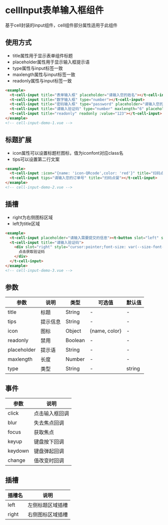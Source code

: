 # cellInput表单输入框组件
基于cell封装的input组件，cell组件部分属性适用于此组件

## 使用方式
+ title属性用于显示表单组件标题
+ placeholder属性用于显示输入框提示语
+ type属性与input标签一致
+ maxlength属性与input标签一致
+ readonly属性与input标签一致
```html
<example>
  <t-cell-input title="表单输入框" placeholder="请输入您的姓名"></t-cell-input>
  <t-cell-input title="数字输入框" type="number"></t-cell-input>
  <t-cell-input title="密码输入框" type="password" placeholder="请输入您的密码"></t-cell-input>
  <t-cell-input title="请输入验证码" type="number" maxlength="6" placeholder="请输入您的验证码"></t-cell-input>
  <t-cell-input title="readonly" readonly :value="123"></t-cell-input>
</example>
<!-- cell-input-demo-1.vue -->
```

## 标题扩展
+ icon属性可以设置标题栏图标，值为iconfont对应class名
+ tips可以设置第二行文案
```html
<example>
  <t-cell-input :icon="{name: 'icon-QRcode',color: 'red'}" title="扫码点餐"></t-cell-input>
  <t-cell-input tips="请输入您的订单号" title="扫码点餐"></t-cell-input>
</example>
<!-- cell-input-demo-2.vue -->
```

## 插槽
+ right为右侧图标区域
+ left为title区域
```html
<example>
  <t-cell-input placeholder="请输入需要提交的信息"><t-button slot="left" size="small">提交</t-button></t-cell-input>
  <t-cell-input title="请输入验证码">
    <div slot="right" style="cursor:pointer;font-size: var(--size-font-t3); color: var(--color-t1);">
      点击获取验证码
    </div>
  </t-cell-input>
</example>
<!-- cell-input-demo-3.vue -->
```

## 参数
  | 参数      | 说明    | 类型      | 可选值       | 默认值   |
  |---------- |-------- |---------- |-------------  |-------- |
  | title     | 标题   | String  |   -   |   -   |
  | tips     | 提示信息   | String    |   -  |     -    |
  | icon     | 图标   | Object    |   {name, color}  |     -    |
  | readonly     | 禁用   | Boolean    |   -  |     -    |
  | placeholder     | 提示语   | String    |   -  |     -    |
  | maxlength     | 长度   | Number    |   -  |     -    |
  | type     | 类型   | String    |   -  |     string    |

## 事件
  | 参数      | 说明    |
  |---------- |-------- |
  | click     | 点击输入框回调   |
  | blur     | 失去焦点回调   |
  | focus     | 获取焦点   |
  | keyup     | 键盘按下回调   |
  | keydown     | 键盘弹起回调   |
  | change     | 值改变时回调   |
## 插槽
  | 插槽名      | 说明    |
  |---------- |-------- |
  | left     | 左侧标题区域插槽  |
  | right     | 右侧图标区域插槽  |
